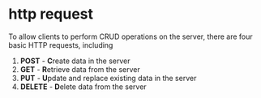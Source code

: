 # http request

To allow clients to perform CRUD operations on the server, there are four basic HTTP requests, including

1. **POST** - **C**reate data in the server
2. **GET** - **R**etrieve data from the server
3. **PUT** - **U**pdate and replace existing data in the server
4. **DELETE** - **D**elete data from the server